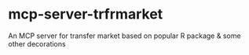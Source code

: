 # mcp-server-trfrmarket
An MCP server for transfer market based on popular R package &amp; some other decorations
